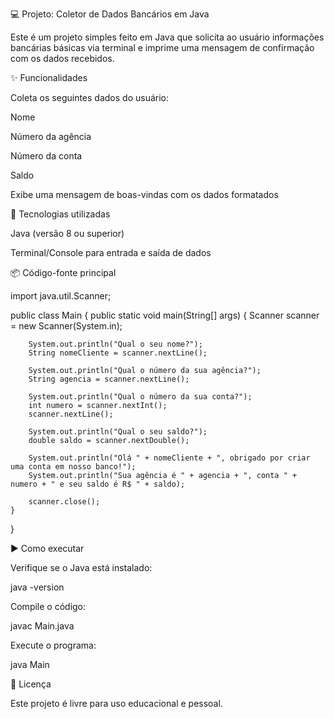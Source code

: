 💻 Projeto: Coletor de Dados Bancários em Java

Este é um projeto simples feito em Java que solicita ao usuário informações bancárias básicas via terminal e imprime uma mensagem de confirmação com os dados recebidos.

✨ Funcionalidades

Coleta os seguintes dados do usuário:

Nome

Número da agência

Número da conta

Saldo

Exibe uma mensagem de boas-vindas com os dados formatados

🧰 Tecnologias utilizadas

Java (versão 8 ou superior)

Terminal/Console para entrada e saída de dados

📦 Código-fonte principal

import java.util.Scanner;

public class Main {
    public static void main(String[] args) {
        Scanner scanner = new Scanner(System.in);

        System.out.println("Qual o seu nome?");
        String nomeCliente = scanner.nextLine();

        System.out.println("Qual o número da sua agência?");
        String agencia = scanner.nextLine();

        System.out.println("Qual o número da sua conta?");
        int numero = scanner.nextInt();
        scanner.nextLine();

        System.out.println("Qual o seu saldo?");
        double saldo = scanner.nextDouble();

        System.out.println("Olá " + nomeCliente + ", obrigado por criar uma conta em nosso banco!");
        System.out.println("Sua agência é " + agencia + ", conta " + numero + " e seu saldo é R$ " + saldo);

        scanner.close();
    }
}

▶️ Como executar

Verifique se o Java está instalado:

java -version

Compile o código:

javac Main.java

Execute o programa:

java Main

📄 Licença

Este projeto é livre para uso educacional e pessoal.
